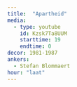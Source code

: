 ```yaml
---
title:  "Apartheid"
media:
  - type: youtube
    id: Kzsk7Ta8UUM
    starttime: 19
    endtime: 0
decor: 1981-1987
ankers:
  - Stefan Blommaert
hour: "laat"
---
```

